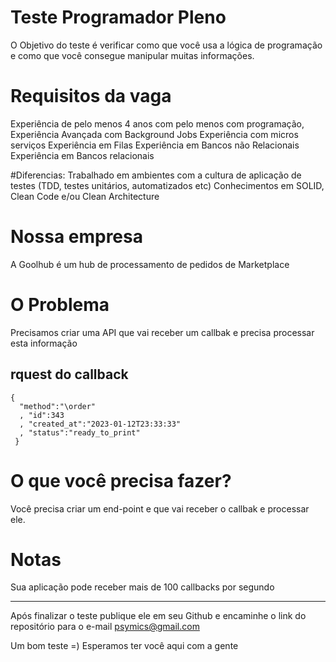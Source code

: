# Teste Programador Pleno
O Objetivo do teste é verificar como que você usa a lógica de programação e como que você consegue manipular muitas informações.

# Requisitos da vaga
Experiência de pelo menos 4 anos com pelo menos com programação,
Experiência Avançada com Background Jobs
Experiência com micros serviços
Experiência em Filas
Experiência em Bancos não Relacionais
Experiência em Bancos relacionais

#Diferencias:
Trabalhado em ambientes com a cultura de aplicação de testes (TDD, testes unitários, automatizados etc)
Conhecimentos em SOLID, Clean Code e/ou Clean Architecture

# Nossa empresa
A Goolhub é um hub de processamento de pedidos de Marketplace

# O Problema
Precisamos criar uma API que vai receber um callbak e precisa processar esta informação

rquest do callback 
---
```
{
  "method":"\order"
  , "id":343
  , "created_at":"2023-01-12T23:33:33"
  , "status":"ready_to_print"
 }
```

# O que você precisa fazer?

Você precisa criar um end-point e que vai receber o callbak e processar ele.

# Notas

Sua aplicação pode receber mais de 100 callbacks por segundo

---- 

Após finalizar o teste publique ele em seu Github e encaminhe o link do repositório para o e-mail psymics@gmail.com

Um bom teste =) 
Esperamos ter você aqui com a gente


